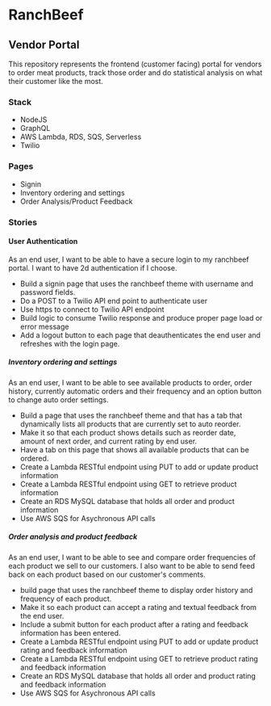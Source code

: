 # RanchBeef

## Vendor Portal

This repository represents the frontend (customer facing) portal for vendors to order meat products, track those order and do statistical analysis on what their customer like the most.

### Stack

- NodeJS
- GraphQL
- AWS Lambda, RDS, SQS, Serverless
- Twilio

### Pages

- Signin
- Inventory ordering and settings
- Order Analysis/Product Feedback

### Stories

#### User Authentication

As an end user, I want to be able to have a secure login to my ranchbeef portal.  I want to have 2d authentication if I choose.

- Build a signin page that uses the ranchbeef theme with username and password fields.
- Do a POST to a Twilio API end point to authenticate user
- Use https to connect to Twilio API endpoint
- Build logic to consume Twilio response and produce proper page load or error message
- Add a logout button to each page that deauthenticates the end user and refreshes with the login page.

##### Inventory ordering and settings

As an end user, I want to be able to see available products to order, order history, currently automatic orders and their frequency and an option button to change auto order settings.

- Build a page that uses the ranchbeef theme and that has a tab that dynamically lists all products that are currently set to auto reorder.
- Make it so that each product shows details such as reorder date, amount of next order, and current rating by end user.
- Have a tab on this page that shows all available products that can be ordered.
- Create a Lambda RESTful endpoint using PUT to add or update product information
- Create a Lambda RESTful endpoint using GET to retrieve product information
- Create an RDS MySQL database that holds all order and product information
- Use AWS SQS for Asychronous API calls

##### Order analysis and product feedback

As an end user, I want to be able to see and compare order frequencies of each product we sell to our customers. I also want to be able to send feed back on each product based on our customer's comments.

- build page that uses the ranchbeef theme to display order history and frequency of each product.
- Make it so each product can accept a rating and textual feedback from the end user.
- Include a submit button for each product after a rating and feedback information has been entered.
- Create a Lambda RESTful endpoint using PUT to add or update product rating and feedback information
- Create a Lambda RESTful endpoint using GET to retrieve product rating and feedback information
- Create an RDS MySQL database that holds all order and product rating and feedback information
- Use AWS SQS for Asychronous API calls
